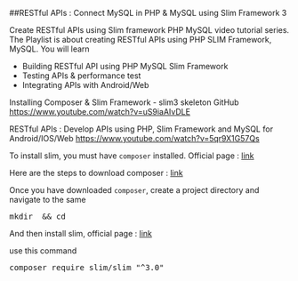 ##RESTful APIs : Connect MySQL in PHP & MySQL using Slim Framework 3

Create RESTful APIs using Slim framework PHP MySQL video tutorial series.  
The Playlist is about creating RESTful APIs using PHP SLIM Framework, MySQL. You will learn

- Building RESTful API using PHP MySQL Slim Framework
- Testing APIs & performance test
- Integrating APIs with Android/Web

Installing Composer & Slim Framework - slim3 skeleton GitHub
https://www.youtube.com/watch?v=uS9iaAIvDLE

RESTful APIs : Develop  APIs using PHP, Slim Framework and MySQL for Android/IOS/Web
https://www.youtube.com/watch?v=5qr9X1G57Qs


To install slim, you must have `composer` installed. Official page : <a href="https://getcomposer.org/">link</a>

Here are the steps to download composer : <a href="https://getcomposer.org/download/">link</a>

Once you have downloaded `composer`, create a project directory and navigate to the same

<pre>
mkdir <dir-name> && cd <dir-name>
</pre>

And then install slim, official page : <a href="https://www.slimframework.com/">link</a>

use this command
<pre>
composer require slim/slim "^3.0"
</pre>

